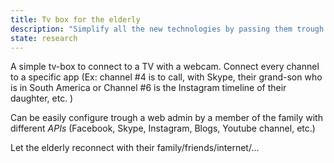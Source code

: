 ```yaml
---
title: Tv box for the elderly
description: "Simplify all the new technologies by passing them trough a known media: the TV."
state: research
---
```


A simple tv-box to connect to a TV with a webcam. Connect every channel to a specific app (Ex: channel \#4 is to call, with Skype, their grand-son who is in South America or Channel \#6 is the Instagram timeline of their daughter, etc. )

Can be easily configure trough a web admin by a member of the family with different _APIs_ (Facebook, Skype, Instagram, Blogs, Youtube channel, etc.)

Let the elderly reconnect with their family/friends/internet/...
